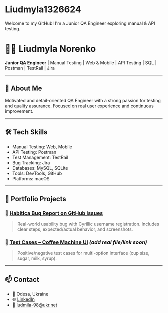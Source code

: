 # Liudmyla1326624
Welcome to my GitHub! I'm a Junior QA Engineer exploring manual &amp; API testing.
# 👩‍💻 Liudmyla Norenko

**Junior QA Engineer** | Manual Testing | Web & Mobile | API Testing | SQL | Postman | TestRail | Jira

---

## 🧩 About Me
Motivated and detail-oriented QA Engineer with a strong passion for testing and quality assurance. Focused on real user experience and continuous improvement.

---

## 🛠️ Tech Skills
- Manual Testing: Web, Mobile
- API Testing: Postman
- Test Management: TestRail
- Bug Tracking: Jira
- Databases: MySQL, SQLite
- Tools: DevTools, GitHub
- Platforms: macOS

---

## 📁 Portfolio Projects
### 📌 [Habitica Bug Report on GitHub Issues](https://github.com/HabitRPG/habitica/issues/15438)
> Real-world usability bug with Cyrillic username registration. Includes clear steps, expected/actual behavior, and screenshots.

### 📌 [Test Cases – Coffee Machine UI](#) *(add real file/link soon)*
> Positive/negative test cases for multi-option interface (cup size, sugar, milk, syrup).

---

## 📫 Contact
- 📍 Odesa, Ukraine
- 🌐 [LinkedIn](https://www.linkedin.com/in/liudmyla-norenko-qa/)
- 📧 ludmila-98@ukr.net

